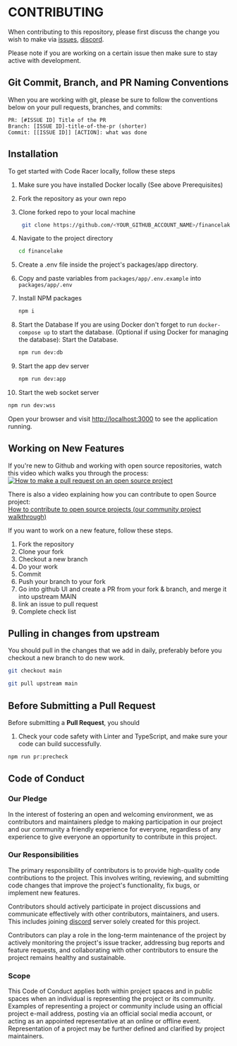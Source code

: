# CONTRIBUTING

When contributing to this repository, please first discuss the change you wish to make via [issues](https://github.com/FinanceLake/financelake/issues), [discord](https://discord.com/invite/rP2dNEFJ4Y).

Please note if you are working on a certain issue then make sure to stay active with development.

## Git Commit, Branch, and PR Naming Conventions

When you are working with git, please be sure to follow the conventions below on your pull requests, branches, and commits:

```text
PR: [#ISSUE ID] Title of the PR
Branch: [ISSUE ID]-title-of-the-pr (shorter)
Commit: [[ISSUE ID]] [ACTION]: what was done
```
## Installation

To get started with Code Racer locally, follow these steps

1. Make sure you have installed Docker locally (See above Prerequisites)

2. Fork the repository as your own repo

3. Clone forked repo to your local machine

   ```sh
    git clone https://github.com/<YOUR_GITHUB_ACCOUNT_NAME>/financelake.git
   ```

4. Navigate to the project directory

   ```sh
   cd financelake
   ```

5. Create a .env file inside the project's packages/app directory.

6. Copy and paste variables from `packages/app/.env.example` into `packages/app/.env`

7. Install NPM packages

   ```sh
   npm i
   ```
   
8. Start the Database
    If you are using Docker don't forget to run `docker-compose up` to start the database.
    (Optional if using Docker for managing the database): Start the Database.

   ```sh
   npm run dev:db
   ```

9. Start the app dev server

   ```sh
   npm run dev:app
   ```
10. Start the web socket server

   ```sh
   npm run dev:wss
   ```
Open your browser and visit <http://localhost:3000> to see the application running.

## Working on New Features

If you're new to Github and working with open source repositories, watch this video  which walks you through the process:
[![How to make a pull request on an open source project](https://img.youtube.com/vi/8A4TsoXJOs8/0.jpg)](https://youtu.be/8A4TsoXJOs8)

There is also a  video explaining how you can contribute to open Source  project:
<br/>
[How to contribute to open source projects (our community project walkthrough)](https://www.youtube.com/watch?v=dLRA1lffWBw)

If you want to work on a new feature, follow these steps.

1. Fork the repository
2. Clone your fork
3. Checkout a new branch
4. Do your work
5. Commit
6. Push your branch to your fork
7. Go into github UI and create a PR from your fork & branch, and merge it into upstream MAIN
8. link an issue to pull request
9. Complete check list 

## Pulling in changes from upstream

You should pull in the changes that we add in daily, preferably before you checkout a new branch to do new work.

```sh
git checkout main
```

```sh
git pull upstream main
```

## Before Submitting a Pull Request

Before submitting a **Pull Request**, you should

1. Check your code safety with Linter and TypeScript, and make sure your code can build successfully.

```sh
npm run pr:precheck
```


## Code of Conduct

### Our Pledge

In the interest of fostering an open and welcoming environment, we as
contributors and maintainers pledge to making participation in our project and
our community a friendly experience for everyone, regardless of any experience
to give everyone an opportunity to contribute in this project.

### Our Responsibilities

The primary responsibility of contributors is to provide high-quality code contributions to the project. This involves writing, reviewing, and submitting code changes that improve the project's functionality, fix bugs, or implement new features.

Contributors should actively participate in project discussions and communicate effectively with other contributors, maintainers, and users. This includes joining [discord](https://discord.com/invite/rP2dNEFJ4Y) server solely created for this project.

Contributors can play a role in the long-term maintenance of the project by actively monitoring the project's issue tracker, addressing bug reports and feature requests, and collaborating with other contributors to ensure the project remains healthy and sustainable.

### Scope

This Code of Conduct applies both within project spaces and in public spaces
when an individual is representing the project or its community. Examples of
representing a project or community include using an official project e-mail
address, posting via an official social media account, or acting as an appointed
representative at an online or offline event. Representation of a project may be
further defined and clarified by project maintainers.